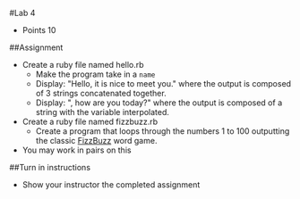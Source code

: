 #Lab 4
* Points 10

##Assignment
* Create a ruby file named hello.rb
  * Make the program take in a ```name```
  * Display:  "Hello, <insert name> it is nice to meet you." where the output is composed of 3 strings concatenated together.
  * Display: "<insert name>, how are you today?" where the output is composed of a string with the variable interpolated.
* Create a ruby file named fizzbuzz.rb
  * Create a program that loops through the numbers 1 to 100 outputting the classic [FizzBuzz](https://en.wikipedia.org/wiki/Fizz_buzz) word game.
* You may work in pairs on this


##Turn in instructions
* Show your instructor the completed assignment
